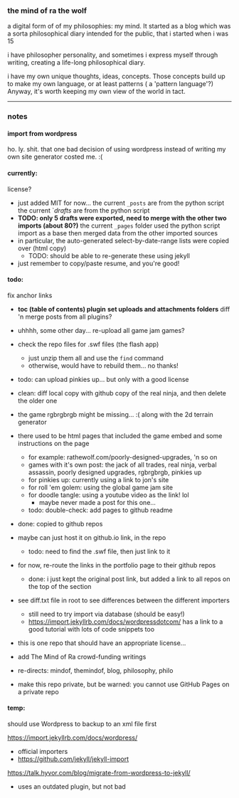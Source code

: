 ### the mind of ra the wolf
a digital form of of my philosophies: my mind. It started as a blog which was a sorta philosophical diary intended for the public, that i started when i was 15

i have philosopher personality, and sometimes i express myself through writing, creating a life-long philosophical diary.

i have my own unique thoughts, ideas, concepts. Those concepts build up to make my own language, or at least patterns ( a 'pattern language'?) Anyway, it's worth keeping my own view of the world in tact.
- - -

### notes

#### import from wordpress
ho. ly. shit. that one bad decision of using wordpress instead of writing my own site generator costed me. :(

#### currently:  
license?  
  - just added MIT for now...
the current `_posts` are from the python script  
the current `_drafts_ are from the python script
  - **TODO: only 5 drafts were exported, need to merge with the other two imports (about 80?)**
the current `_pages` folder used the python script import as a base then merged data from the other imported sources
  - in particular, the auto-generated select-by-date-range lists were copied over (html copy)
    - TODO: should be able to re-generate these using jekyll
  - just remember to copy/paste resume, and you're good!

#### todo:  
fix anchor links
  - **toc (table of contents) plugin**
**set uploads and attachments folders**
diff 'n merge posts from all plugins?
 - uhhhh, some other day...
re-upload all game jam games?
  - check the repo files for .swf files (the flash app)
    - just unzip them all and use the `find` command
    - otherwise, would have to rebuild them... no thanks!
  - todo: can upload pinkies up... but only with a good license
  - clean: diff local copy with github copy of the real ninja, and then delete the older one
  - the game rgbrgbrgb might be missing... :( along with the 2d terrain generator
  - there used to be html pages that included the game embed and some instructions on the page
    - for example: rathewolf.com/poorly-designed-upgrades, 'n so on
    - games with it's own post: the jack of all trades, real ninja, verbal assassin, poorly designed upgrades, rgbrgbrgb, pinkies up
    - for pinkies up: currently using a link to jon's site
    - for roll 'em golem: using the global game jam site
    - for doodle tangle: using a youtube video as the link! lol
      - maybe never made a post for this one...
    - todo: double-check: add pages to github readme
  - done: copied to github repos
  - maybe can just host it on github.io link, in the repo
    - todo: need to find the .swf file, then just link to it
  - for now, re-route the links in the portfolio page to their github repos
    - done: i just kept the original post link, but added a link to all repos on the top of the section


- see diff.txt file in root to see differences between the different importers
  - still need to try import via database (should be easy!)
  - https://import.jekyllrb.com/docs/wordpressdotcom/ has a link to a good tutorial with lots of code snippets too



- this is one repo that should have an appropriate license...
- add The Mind of Ra crowd-funding writings
- re-directs: mindof, themindof, blog, philosophy, philo
- make this repo private, but be warned: you cannot use GitHub Pages on a private repo

#### temp:  
should use Wordpress to backup to an xml file first

https://import.jekyllrb.com/docs/wordpress/
  - official importers
  - https://github.com/jekyll/jekyll-import

https://talk.hyvor.com/blog/migrate-from-wordpress-to-jekyll/
  - uses an outdated plugin, but not bad
